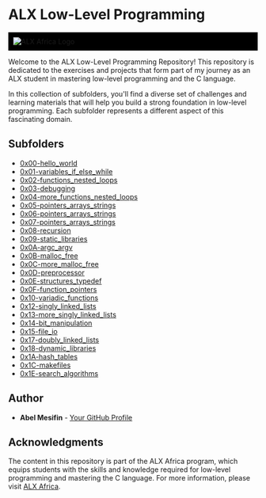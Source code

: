 # ALX Low-Level Programming

<div style="background-color: #000; padding: 10px;">
  <img src="http://www.alxafrica.com/wp-content/uploads/2022/01/header-logo.png" alt="ALX Africa Logo">
</div>

Welcome to the ALX Low-Level Programming Repository! This repository is dedicated to the exercises and projects that form part of my journey as an ALX student in mastering low-level programming and the C language. 

In this collection of subfolders, you'll find a diverse set of challenges and learning materials that will help you build a strong foundation in low-level programming. Each subfolder represents a different aspect of this fascinating domain.

## Subfolders

* [0x00-hello_world](./0x00-hello_world)
* [0x01-variables_if_else_while](./0x01-variables_if_else_while)
* [0x02-functions_nested_loops](./0x02-functions_nested_loops)
* [0x03-debugging](./0x03-debugging)
* [0x04-more_functions_nested_loops](./0x04-more_functions_nested_loops)
* [0x05-pointers_arrays_strings](./0x05-pointers_arrays_strings)
* [0x06-pointers_arrays_strings](./0x06-pointers_arrays_strings)
* [0x07-pointers_arrays_strings](./0x07-pointers_arrays_strings)
* [0x08-recursion](./0x08-recursion)
* [0x09-static_libraries](./0x09-static_libraries)
* [0x0A-argc_argv](./0x0A-argc_argv)
* [0x0B-malloc_free](./0x0B-malloc_free)
* [0x0C-more_malloc_free](./0x0C-more_malloc_free)
* [0x0D-preprocessor](./0x0D-preprocessor)
* [0x0E-structures_typedef](./0x0E-structures_typedef)
* [0x0F-function_pointers](./0x0F-function_pointers)
* [0x10-variadic_functions](./0x10-variadic_functions)
* [0x12-singly_linked_lists](./0x12-singly_linked_lists)
* [0x13-more_singly_linked_lists](./0x13-more_singly_linked_lists)
* [0x14-bit_manipulation](./0x14-bit_manipulation)
* [0x15-file_io](./0x15-file_io)
* [0x17-doubly_linked_lists](./0x17-doubly_linked_lists)
* [0x18-dynamic_libraries](./0x18-dynamic_libraries)
* [0x1A-hash_tables](./0x1A-hash_tables)
* [0x1C-makefiles](./0x1C-makefiles)
* [0x1E-search_algorithms](./0x1E-search_algorithms)

## Author

* **Abel Mesifin** - [Your GitHub Profile](https://github.com/Abelmafi)

## Acknowledgments

The content in this repository is part of the ALX Africa program, which equips students with the skills and knowledge required for low-level programming and mastering the C language. For more information, please visit [ALX Africa](https://www.alxafrica.com/).
